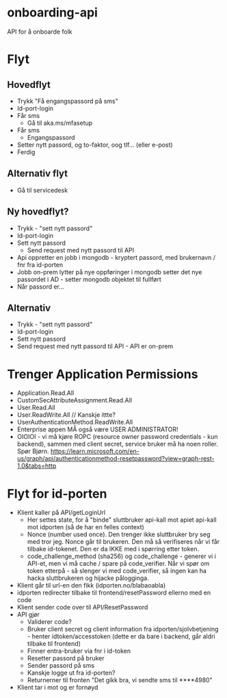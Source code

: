 # onboarding-api
API for å onboarde folk

# Flyt
## Hovedflyt
- Trykk "Få engangspassord på sms"
- Id-port-login
- Får sms
  - Gå til aka.ms/mfasetup
- Får sms
  - Engangspassord
- Setter nytt passord, og to-faktor, oog tlf... (eller e-post)
- Ferdig

## Alternativ flyt
- Gå til servicedesk

## Ny hovedflyt?
- Trykk - "sett nytt passord"
- Id-port-login
- Sett nytt passord
  - Send request med nytt passord til API
- Api oppretter en jobb i mongodb - kryptert passord, med brukernavn / fnr fra id-porten
- Jobb on-prem lytter på nye oppføringer i mongodb setter det nye passordet i AD - setter mongodb objektet til fullført
- Når passord er...

## Alternativ
- Trykk - "sett nytt passord"
- Id-port-login
- Sett nytt passord
- Send request med nytt passord til API - API er on-prem



# Trenger Application Permissions
- Application.Read.All
- CustomSecAttributeAssignment.Read.All
- User.Read.All
- User.ReadWrite.All // Kanskje ittte?
- UserAuthenticationMethod.ReadWrite.All
- Enterprise appen MÅ også være USER ADMINISTRATOR!
- OIOIOI - vi må kjøre ROPC (resource owner password credentials - kun backend), sammen med client secret, service bruker må ha noen roller. Spør Bjørn. https://learn.microsoft.com/en-us/graph/api/authenticationmethod-resetpassword?view=graph-rest-1.0&tabs=http


# Flyt for id-porten

- Klient kaller på API/getLoginUrl
  - Her settes state, for å "binde" sluttbruker api-kall mot apiet api-kall mot idporten (så de har en felles context)
  - Nonce (number used once). Den trenger ikke sluttbruker bry seg med tror jeg. Nonce går til brukeren. Den må så verifiseres når vi får tilbake id-tokenet. Den er da IKKE med i spørring etter token.
  - code_challenge_method (sha256) og code_challenge - generer vi i API-et, men vi må cache / spare på code_verifier. Når vi spør om token etterpå - så slenger vi med code_verifier, så ingen kan ha hacka sluttbrukeren og hijacke pålogginga.
- Klient går til url-en den fikk (idporten.no/blabaoabla)
- idporten redirecter tilbake til frontend/resetPassword ellerno med en code
- Klient sender code over til API/ResetPassword
- API gjør
  - Validerer code?
  - Bruker client secret og client information fra idporten/sjolvbetjening - henter idtoken/accesstoken (dette er da bare i backend, går aldri tilbake til frontend)
  - Finner entra-bruker via fnr i id-token
  - Resetter passord på bruker
  - Sender passord på sms
  - Kanskje logge ut fra id-porten?
  - Returnerner til fronten "Det gikk bra, vi sendte sms til ****4980"
- Klient tar i mot og er fornøyd




